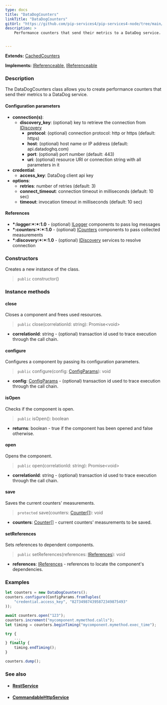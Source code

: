 ```yaml
---
type: docs
title: "DataDogCounters"
linkTitle: "DataDogCounters"
gitUrl: "https://github.com/pip-services4/pip-services4-node/tree/main/pip-services4-datadog-node"
description: >
    Performance counters that send their metrics to a DataDog service.


---
```


**Extends:** [CachedCounters](../../../components/count/cached_counters/)

**Implements:** [IReferenceable](../../../commons/refer/ireferenceable), [IReferenceable](../../../commons/run/iopenable)

### Description
The DataDogCounters class allows you to create performance counters that send their metrics to a DataDog service.


#### Configuration parameters

- **connection(s)**:           
  - **discovery_key**: (optional) key to retrieve the connection from [IDiscovery](../../../components/connect/idiscovery)
    - **protocol**: (optional) connection protocol: http or https (default: https)
    - **host**: (optional) host name or IP address (default: api.datadoghq.com)
    - **port**: (optional) port number (default: 443)
    - **uri**: (optional) resource URI or connection string with all parameters in it
- **credential**:
    - **access_key**: DataDog client api key
- **options**:
  - **retries**: number of retries (default: 3)
  - **connect_timeout**: connection timeout in milliseconds (default: 10 sec)
  - **timeout**: invocation timeout in milliseconds (default: 10 sec)



#### References

- **\*:logger:\*:\*:1.0** - (optional) [ILogger](../../../components/log/ilogger) components to pass log messages
- **\*:counters:\*:\*:1.0** - (optional) [ICounters](../../../components/count/icounters) components to pass collected measurements
- **\*:discovery:\*:\*:1.0** - (optional) [IDiscovery](../../../components/connect/idiscovery) services to resolve connection

### Constructors
Creates a new instance of the class.

> `public` constructor()


### Instance methods

#### close
Closes a component and frees used resources.

> `public` close(correlationId: string): Promise\<void\>

- **correlationId**: string - (optional) transaction id used to trace execution through the call chain.


#### configure
Configures a component by passing its configuration parameters.

> `public` configure(config: [ConfigParams](../../../commons/config/config_params)): void

- **config**: [ConfigParams](../../../commons/config/config_params) - (optional) transaction id used to trace execution through the call chain.

#### isOpen
Checks if the component is open.

> `public` isOpen(): boolean

- **returns**: boolean - true if the component has been opened and false otherwise.


#### open
Opens the component.

> `public` open(correlationId: string): Promise\<void\>

- **correlationId**: string - (optional) transaction id used to trace execution through the call chain.


#### save
Saves the current counters' measurements.

> `protected` save(counters: [Counter[]](../../../components/count/counter)): void

- **counters**: [Counter[]](../../../components/count/counter) - current counters' measurements to be saved.


#### setReferences
Sets references to dependent components.

> `public` setReferences(references: [IReferences](../../../commons/refer/ireferences)): void

- **references**: [IReferences](../../../commons/refer/ireferences) - references to locate the component's dependencies.


### Examples

```typescript
let counters = new DataDogCounters();
counters.configure(ConfigParams.fromTuples(
    "credential.access_key", "827349874395872349875493"
));

await counters.open("123");
counters.increment("mycomponent.mymethod.calls");
let timing = counters.beginTiming("mycomponent.mymethod.exec_time");

try {
    ...
} finally {
    timing.endTiming();
}

counters.dump();
```


### See also
- #### [RestService](../../../rpc/services/rest_service)
- #### [CommandableHttpService](../../../rpc/services/commandable_http_service)
